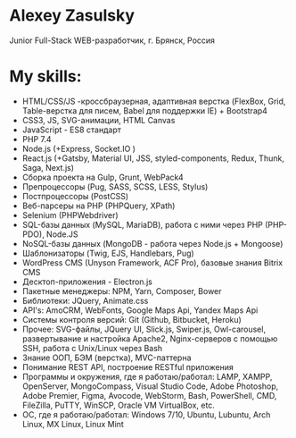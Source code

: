 # Alexey Zasulsky

Junior Full-Stack WEB-разработчик, г. Брянск, Россия

# My skills:
 - HTML/CSS/JS -кроссбраузерная, адаптивная верстка (FlexBox, Grid, Table-верстка для писем, Babel для поддержки IE) + Bootstrap4
 - CSS3, JS, SVG-анимации, HTML Canvas
 - JavaScript - ES8 стандарт
 - PHP 7.4
 - Node.js (+Express, Socket.IO )
 - React.js (+Gatsby, Material UI, JSS, styled-components, Redux, Thunk, Saga, Next.js)
 - Сборка проекта на Gulp, Grunt, WebPack4
 - Препроцессоры (Pug, SASS, SCSS, LESS, Stylus)
 - Постпроцессоры (PostCSS)
 - Веб-парсеры на PHP (PHPQuery, XPath)
 - Selenium (PHPWebdriver)
 - SQL-базы данных (MySQL, MariaDB), работа с ними через PHP (PHP-PDO), Node.JS
 - NoSQL-базы данных (MongoDB - работа через Node.js + Mongoose)
 - Шаблонизаторы (Twig, EJS, Handlebars, Pug)
 - WordPress CMS (Unyson Framework, ACF Pro), базовые знания Bitrix CMS
 - Десктоп-приложения - Electron.js
 - Пакетные менеджеры: NPM, Yarn, Composer, Bower
 - Библиотеки: JQuery, Animate.css
 - API's: AmoCRM, WebFonts, Google Maps Api, Yandex Maps Api
 - Системы контроля версий: Git (Github, Bitbucket, Heroku)
 - Прочее: SVG-файлы, JQuery UI, Slick.js, Swiper.js, Owl-carousel, развертывание и настройка Apache2, Nginx-серверов с помощью SSH, работа с Unix/Linux через Bash
 - Знание ООП, БЭМ (верстка), MVC-паттерна
 - Понимание REST API, построение RESTful приложения
 - Программы и окружения, где я работаю/работал: LAMP, XAMPP, OpenServer, MongoCompass, Visual Studio Code, Adobe Photoshop, Adobe Premier, Figma, Avocode, WebStorm, Bash, PowerShell, CMD, FileZilla, PuTTY, WinSCP, Oracle VM VirtualBox, etc.
 - ОС, где я работаю/работал: Windows 7/10, Ubuntu, Lubuntu, Arch Linux, MX Linux, Linux Mint
